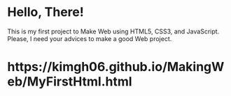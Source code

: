 <h1>Hello, There!</h1>
 This is my first project to Make Web using HTML5, CSS3, and JavaScript.
 Please, I need your advices to make a good Web project.
<h1>https://kimgh06.github.io/MakingWeb/MyFirstHtml.html
